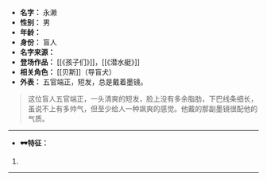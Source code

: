 
- **名字：** 永濑
- **性别：** 男
- **年龄：** 
- **身份：** 盲人
- **名字来源：** 
- **登场作品：**  [[《孩子们》]]，[[《潜水艇》]] 
- **相关角色：** [[贝斯]]（导盲犬）
- **外表：** 五官端正，短发，总是戴着墨镜。

> 这位盲人五官端正，一头清爽的短发，脸上没有多余脂肪，下巴线条细长，虽说不上有多帅气，但至少给人一种飒爽的感觉。他戴的那副墨镜很配他的气质。

---

- **🕶特征：** 

1. 

---

